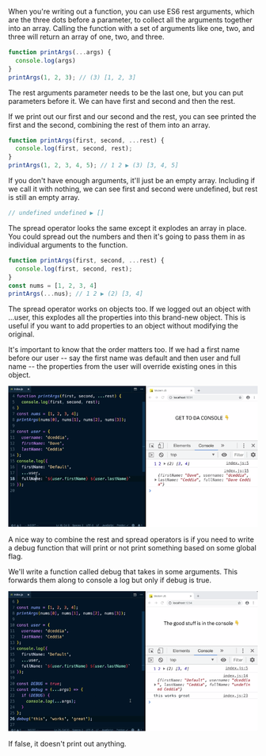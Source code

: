 When you're writing out a function, you can use ES6 rest arguments, which are the three dots before a parameter, to collect all the arguments together into an array. Calling the function with a set of arguments like one, two, and three will return an array of one, two, and three.

```js
function printArgs(...args) {
  console.log(args)
}
printArgs(1, 2, 3); // (3) [1, 2, 3]
```

The rest arguments parameter needs to be the last one, but you can put parameters before it. We can have first and second and then the rest.

If we print out our first and our second and the rest, you can see printed the first and the second, combining the rest of them into an array.

```js
function printArgs(first, second, ...rest) {
  console.log(first, second, rest);
}
printArgs(1, 2, 3, 4, 5); // 1 2 ▶ (3) [3, 4, 5]
```

If you don't have enough arguments, it'll just be an empty array. Including if we call it with nothing, we can see first and second were undefined, but rest is still an empty array.

```js
// undefined undefined ▶ []
```

The spread operator looks the same except it explodes an array in place. You could spread out the numbers and then it's going to pass them in as individual arguments to the function. 

```js
function printArgs(first, second, ...rest) {
  console.log(first, second, rest);
}
const nums = [1, 2, 3, 4]
printArgs(...nus); // 1 2 ▶ (2) [3, 4]
```

The spread operator works on objects too. If we logged out an object with ...user, this explodes all the properties into this brand-new object. This is useful if you want to add properties to an object without modifying the original.

It's important to know that the order matters too. If we had a first name before our user -- say the first name was default and then user and full name -- the properties from the user will override existing ones in this object.

![](./pictures/Screen_Shot_2019-11-04_at_12.06.27_PM.png)

A nice way to combine the rest and spread operators is if you need to write a debug function that will print or not print something based on some global flag.

We'll write a function called debug that takes in some arguments. This forwards them along to console a log but only if debug is true.

![](./pictures/Screen_Shot_2019-11-04_at_12.08.37_PM.png)

If false, it doesn't print out anything. 


